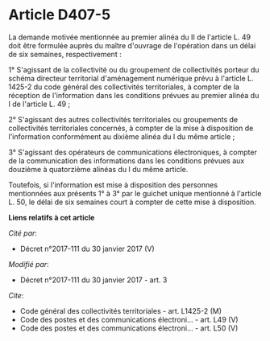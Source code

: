 # Article D407-5

La demande motivée mentionnée au premier alinéa du II de l'article L. 49 doit être formulée auprès du maître d'ouvrage de
l'opération dans un délai de six semaines, respectivement : 

1° S'agissant de la collectivité ou du groupement de collectivités porteur du schéma directeur territorial d'aménagement
numérique prévu à l'article L. 1425-2 du code général des collectivités territoriales, à compter de la réception de
l'information dans les conditions prévues au premier alinéa du I de l'article L. 49 ; 

2° S'agissant des autres collectivités territoriales ou groupements de collectivités territoriales concernés, à compter de la
mise à disposition de l'information conformément au dixième alinéa du I du même article ; 

3° S'agissant des opérateurs de communications électroniques, à compter de la communication des informations dans les
conditions prévues aux douzième à quatorzième alinéas du I du même article. 

Toutefois, si l'information est mise à disposition des personnes mentionnées aux présents 1° à 3° par le guichet unique
mentionné à l'article L. 50, le délai de six semaines court à compter de cette mise à disposition.

**Liens relatifs à cet article**

_Cité par_:

  - Décret n°2017-111 du 30 janvier 2017 (V)

_Modifié par_:

  - Décret n°2017-111 du 30 janvier 2017 - art. 3

_Cite_:

  - Code général des collectivités territoriales - art. L1425-2 (M)
  - Code des postes et des communications électroni... - art. L49 (V)
  - Code des postes et des communications électroni... - art. L50 (V)
